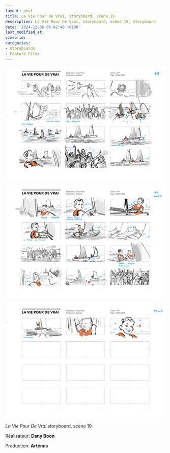 ```yaml
---
layout: post
title: La Vie Pour De Vrai, storyboard, scène 19
description: La Vie Pour De Vrai, storyboard, scène 19, storyboard
date: '2024-12-06 06:42:48 +0100'
last_modified_at:
vimeo-id: 
categories:
- Storyboards
- Feature Films
---
```



![La Vie Pour De Vrai, storyboard, scène 19, page 01](/images/La_Vie_Pour_De_Vrai_storyboard_Scene_19_page_01.png)

![La Vie Pour De Vrai, storyboard, scène 19, page 02](/images/La_Vie_Pour_De_Vrai_storyboard_Scene_19_page_02.png)

![La Vie Pour De Vrai, storyboard, scène 19, page 03](/images/La_Vie_Pour_De_Vrai_storyboard_Scene_19_page_03.png)


*La Vie Pour De Vrai* storyboard, scène 19

Réalisateur: **Dany Boon**

Production: **Artémis**
